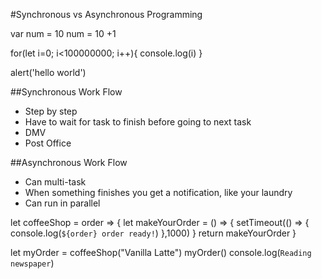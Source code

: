 #Synchronous vs Asynchronous Programming

var num = 10
num = 10 +1

for(let i=0; i<100000000; i++){
    console.log(i)
}

alert('hello world')

##Synchronous Work Flow
- Step by step
- Have to wait for task to finish before going to next task
- DMV
- Post Office

##Asynchronous Work Flow
- Can multi-task
- When something finishes you get a notification, like your laundry
- Can run in parallel


let coffeeShop = order => {
    let makeYourOrder = () => {
        setTimeout(() => {
            console.log(`${order} order ready!`)
        },1000)
    }
    return makeYourOrder
}

let myOrder = coffeeShop("Vanilla Latte")
myOrder()
console.log(`Reading newspaper`)